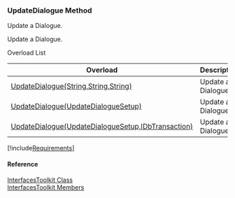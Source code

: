 ﻿### UpdateDialogue Method

Update a Dialogue.

Update a Dialogue.

Overload List

| Overload | Description |
| --- | --- |
| [UpdateDialogue(String,String,String)](FChoice.Toolkits.Clarify~FChoice.Toolkits.Clarify.Interfaces.InterfacesToolkit~UpdateDialogue(String,String,String).md) | Update a Dialogue.   |
| [UpdateDialogue(UpdateDialogueSetup)](FChoice.Toolkits.Clarify~FChoice.Toolkits.Clarify.Interfaces.InterfacesToolkit~UpdateDialogue(UpdateDialogueSetup).md) | Update a Dialogue.   |
| [UpdateDialogue(UpdateDialogueSetup,IDbTransaction)](FChoice.Toolkits.Clarify~FChoice.Toolkits.Clarify.Interfaces.InterfacesToolkit~UpdateDialogue(UpdateDialogueSetup,IDbTransaction).md) | Update a Dialogue.   |

[!include[Requirements](../partials/requirements.md)]



#### Reference

[InterfacesToolkit Class](FChoice.Toolkits.Clarify~FChoice.Toolkits.Clarify.Interfaces.InterfacesToolkit.md)  
[InterfacesToolkit Members](FChoice.Toolkits.Clarify~FChoice.Toolkits.Clarify.Interfaces.InterfacesToolkit_members.md)